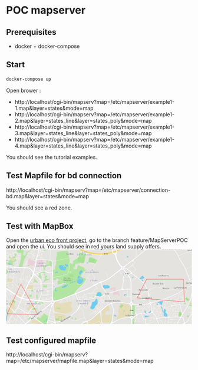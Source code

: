# POC mapserver

## Prerequisites
 - docker + docker-compose

## Start

```bash
docker-compose up
```
Open brower :
 - http://localhost/cgi-bin/mapserv?map=/etc/mapserver/example1-1.map&layer=states&mode=map
 - http://localhost/cgi-bin/mapserv?map=/etc/mapserver/example1-2.map&layer=states_line&layer=states_poly&mode=map
 - http://localhost/cgi-bin/mapserv?map=/etc/mapserver/example1-3.map&layer=states_line&layer=states_poly&mode=map
 - http://localhost/cgi-bin/mapserv?map=/etc/mapserver/example1-4.map&layer=states_line&layer=states_poly&mode=map

You should see the tutorial examples.

## Test Mapfile for bd connection
http://localhost/cgi-bin/mapserv?map=/etc/mapserver/connection-bd.map&layer=states&mode=map

You should see a red zone.

## Test with MapBox
Open the [urban eco front project](https://github.com/forcityplatform/urban-eco-front), go to the 
branch feature/MapServerPOC and open the ui.
You should see in red yours land supply offers.
![](./printscreen.png?raw=true)

## Test configured mapfile

http://localhost/cgi-bin/mapserv?map=/etc/mapserver/mapfile.map&layer=states&mode=map
